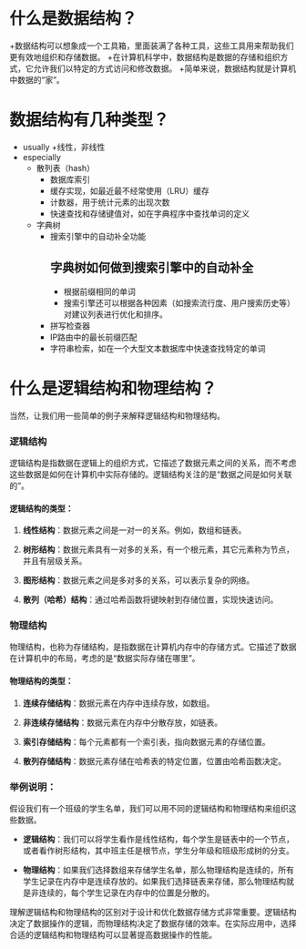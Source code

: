 # 什么是数据结构？
+数据结构可以想象成一个工具箱，里面装满了各种工具，这些工具用来帮助我们更有效地组织和存储数据。
+在计算机科学中，数据结构是数据的存储和组织方式，它允许我们以特定的方式访问和修改数据。
+简单来说，数据结构就是计算机中数据的“家”。

# 数据结构有几种类型？
+ usually
  +线性，非线性
+ especially
  + 散列表（hash）
    + 数据库索引
    + 缓存实现，如最近最不经常使用（LRU）缓存
    + 计数器，用于统计元素的出现次数
    + 快速查找和存储键值对，如在字典程序中查找单词的定义
  + 字典树
    + 搜索引擎中的自动补全功能
      ## 字典树如何做到搜索引擎中的自动补全
      + 根据前缀相同的单词
      + 搜索引擎还可以根据各种因素（如搜索流行度、用户搜索历史等）对建议列表进行优化和排序。
    + 拼写检查器
    + IP路由中的最长前缀匹配
    + 字符串检索，如在一个大型文本数据库中快速查找特定的单词


# 什么是逻辑结构和物理结构？
当然，让我们用一些简单的例子来解释逻辑结构和物理结构。

### 逻辑结构

逻辑结构是指数据在逻辑上的组织方式，它描述了数据元素之间的关系，而不考虑这些数据是如何在计算机中实际存储的。逻辑结构关注的是“数据之间是如何关联的”。

#### 逻辑结构的类型：

1. **线性结构**：数据元素之间是一对一的关系。例如，数组和链表。

2. **树形结构**：数据元素具有一对多的关系，有一个根元素，其它元素称为节点，并且有层级关系。

3. **图形结构**：数据元素之间是多对多的关系，可以表示复杂的网络。

4. **散列（哈希）结构**：通过哈希函数将键映射到存储位置，实现快速访问。

### 物理结构

物理结构，也称为存储结构，是指数据在计算机内存中的存储方式。它描述了数据在计算机中的布局，考虑的是“数据实际存储在哪里”。

#### 物理结构的类型：

1. **连续存储结构**：数据元素在内存中连续存放，如数组。

2. **非连续存储结构**：数据元素在内存中分散存放，如链表。

3. **索引存储结构**：每个元素都有一个索引表，指向数据元素的存储位置。

4. **散列存储结构**：数据元素存储在哈希表的特定位置，位置由哈希函数决定。

### 举例说明：

假设我们有一个班级的学生名单，我们可以用不同的逻辑结构和物理结构来组织这些数据。

+ **逻辑结构**：我们可以将学生看作是线性结构，每个学生是链表中的一个节点，或者看作树形结构，其中班主任是根节点，学生分年级和班级形成树的分支。

+ **物理结构**：如果我们选择数组来存储学生名单，那么物理结构是连续的，所有学生记录在内存中是连续存放的。如果我们选择链表来存储，那么物理结构就是非连续的，每个学生记录在内存中的位置是分散的。

理解逻辑结构和物理结构的区别对于设计和优化数据存储方式非常重要。逻辑结构决定了数据操作的逻辑，而物理结构决定了数据存储的效率。在实际应用中，选择合适的逻辑结构和物理结构可以显著提高数据操作的性能。
